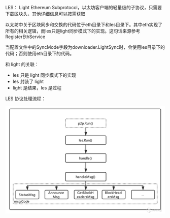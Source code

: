 LES： Light Ethereum Subprotocol，以太坊客户端的轻量级的子协议，只需要下载区块头，其他详细信息可以按需获取

以太坊中关于区块同步和交换的代码位于eth目录下和les目录下。其中eth实现了所有的相关逻辑，而les只是light同步模式下的实现。这句话来源参考 RegisterEthService

当配置文件中的SyncMode字段为downloader.LightSync时，会使用les目录下的代码；否则使用eth目录下的代码。

和 light 的关联：

* les 只是 light 同步模式下的实现
* les 封装了 light
* light 是结果，les 是过程

LES 协议处理流程：

![](/assets/les-protocol-process.png)

